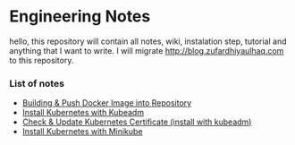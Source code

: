 # Engineering Notes
hello, this repository will contain all notes, wiki, instalation step, tutorial and anything that I want to write. I will migrate http://blog.zufardhiyaulhaq.com to this repository.

### List of notes
- [Building & Push Docker Image into Repository](notes/docker-build-push-repo.md)
- [Install Kubernetes with Kubeadm](notes/kubernetes-kubeadm-install.md)
- [Check & Update Kubernetes Certificate (install with kubeadm)](notes/renew-kubeadm-kubernetes-cluster.md)
- [Install Kubernetes with Minikube](notes/kubernetes-minikube-install.md)